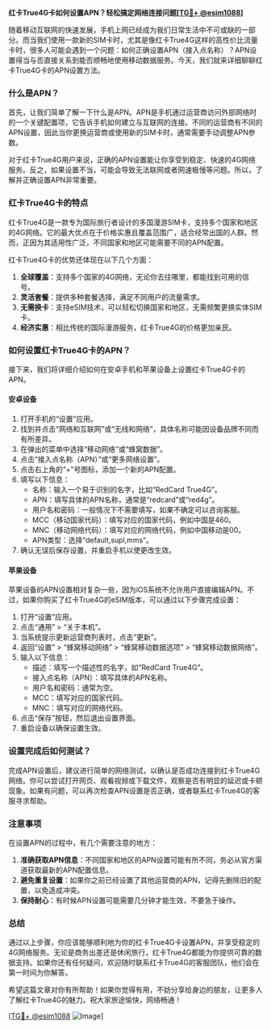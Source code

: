 **红卡True4G卡如何设置APN？轻松搞定网络连接问题[[TG💪+ @esim1088](https://t.me/s/esim1088)]**

随着移动互联网的快速发展，手机上网已经成为我们日常生活中不可或缺的一部分。而当我们使用一款新的SIM卡时，尤其是像红卡True4G这样的高性价比流量卡时，很多人可能会遇到一个问题：如何正确设置APN（接入点名称）？APN设置得当与否直接关系到能否顺畅地使用移动数据服务。今天，我们就来详细聊聊红卡True4G卡的APN设置方法。

### 什么是APN？

首先，让我们简单了解一下什么是APN。APN是手机通过运营商访问外部网络时的一个关键配置项，它告诉手机如何建立与互联网的连接。不同的运营商有不同的APN设置，因此当你更换运营商或使用新的SIM卡时，通常需要手动调整APN参数。

对于红卡True4G用户来说，正确的APN设置能让你享受到稳定、快速的4G网络服务。反之，如果设置不当，可能会导致无法联网或者网速极慢等问题。所以，了解并正确设置APN非常重要。

### 红卡True4G卡的特点

红卡True4G是一款专为国际旅行者设计的多国漫游SIM卡，支持多个国家和地区的4G网络。它的最大优点在于价格实惠且覆盖范围广，适合经常出国的人群。然而，正因为其适用性广泛，不同国家和地区可能需要不同的APN配置。

红卡True4G卡的优势还体现在以下几个方面：

1. **全球覆盖**：支持多个国家的4G网络，无论你去往哪里，都能找到可用的信号。
2. **灵活套餐**：提供多种套餐选择，满足不同用户的流量需求。
3. **无需换卡**：支持eSIM技术，可以轻松切换国家和地区，无需频繁更换实体SIM卡。
4. **经济实惠**：相比传统的国际漫游服务，红卡True4G的价格更加亲民。

### 如何设置红卡True4G卡的APN？

接下来，我们将详细介绍如何在安卓手机和苹果设备上设置红卡True4G卡的APN。

#### 安卓设备

1. 打开手机的“设置”应用。
2. 找到并点击“网络和互联网”或“无线和网络”，具体名称可能因设备品牌不同而有所差异。
3. 在弹出的菜单中选择“移动网络”或“蜂窝数据”。
4. 点击“接入点名称（APN）”或“更多网络设置”。
5. 点击右上角的“+”号图标，添加一个新的APN配置。
6. 填写以下信息：
   - 名称：输入一个易于识别的名字，比如“RedCard True4G”。
   - APN：填写具体的APN名称，通常是“redcard”或“red4g”。
   - 用户名和密码：一般情况下不需要填写，如果不确定可以咨询客服。
   - MCC（移动国家代码）：填写对应的国家代码，例如中国是460。
   - MNC（移动网络代码）：填写对应的网络代码，例如中国移动是00。
   - APN类型：选择“default,supl,mms”。
7. 确认无误后保存设置，并重启手机以使更改生效。

#### 苹果设备

苹果设备的APN设置相对复杂一些，因为iOS系统不允许用户直接编辑APN。不过，如果你购买了红卡True4G的eSIM版本，可以通过以下步骤完成设置：

1. 打开“设置”应用。
2. 点击“通用” > “关于本机”。
3. 当系统提示更新运营商列表时，点击“更新”。
4. 返回“设置” > “蜂窝移动网络” > “蜂窝移动数据选项” > “蜂窝移动数据网络”。
5. 输入以下信息：
   - 描述：填写一个描述性的名字，如“RedCard True4G”。
   - 接入点名称（APN）：填写具体的APN名称。
   - 用户名和密码：通常为空。
   - MCC：填写对应的国家代码。
   - MNC：填写对应的网络代码。
6. 点击“保存”按钮，然后退出设置界面。
7. 重启设备以确保设置生效。

### 设置完成后如何测试？

完成APN设置后，建议进行简单的网络测试，以确认是否成功连接到红卡True4G网络。你可以尝试打开网页、观看视频或下载文件，观察是否有明显的延迟或卡顿现象。如果有问题，可以再次检查APN设置是否正确，或者联系红卡True4G的客服寻求帮助。

### 注意事项

在设置APN的过程中，有几个需要注意的地方：

1. **准确获取APN信息**：不同国家和地区的APN设置可能有所不同，务必从官方渠道获取最新的APN配置信息。
2. **避免重复设置**：如果你之前已经设置了其他运营商的APN，记得先删除旧的配置，以免造成冲突。
3. **保持耐心**：有时候APN设置可能需要几分钟才能生效，不要急于操作。

### 总结

通过以上步骤，你应该能够顺利地为你的红卡True4G卡设置APN，并享受稳定的4G网络服务。无论是商务出差还是休闲旅行，红卡True4G都能为你提供可靠的数据支持。如果你还有任何疑问，欢迎随时联系红卡True4G的客服团队，他们会在第一时间为你解答。

希望这篇文章对你有所帮助！如果你觉得有用，不妨分享给身边的朋友，让更多人了解红卡True4G的魅力。祝大家旅途愉快，网络畅通！

[[TG💪+ @esim1088](https://t.me/s/esim1088) ![Image](https://i.postimg.cc/4NQfJmqS/Snipaste-2025-05-13-00-14-12.png)]